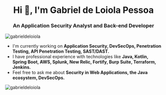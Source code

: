 <h1 align="center">Hi 👋, I'm Gabriel de Loiola Pessoa</h1>
<h3 align="center">An Application Security Analyst and Back-end Developer</h3>

<p align="left"> <img src="https://komarev.com/ghpvc/?username=gabrieldeloiola&label=Profile%20views&color=0e75b6&style=flat" alt="gabrieldeloiola" /> </p>

- I'm currently working on **Application Security, DevSecOps, Penetration Testing, API Penetration Testing, SAST/DAST.**
- I have professional experience with technologies like **Java, Kotlin, Spring Boot, AWS, Splunk, New Relic, Fortify, Burp Suite, Terraform, Jenkins.**
- Feel free to ask me about **Security in Web Applications, the Java ecosystem, DevSecOps.**

<p align="left">
</p>

<p><img align="left" src="https://github-readme-stats.vercel.app/api/top-langs?username=gabrieldeloiola&show_icons=true&locale=en&layout=compact" alt="gabrieldeloiola" /></p>
